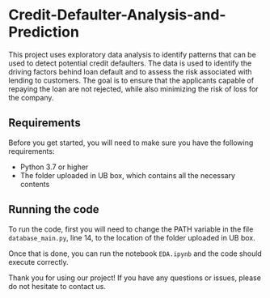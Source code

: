 # Credit-Defaulter-Analysis-and-Prediction

This project uses exploratory data analysis to identify patterns that can be used to detect potential
credit defaulters. The data is used to identify the driving factors behind loan default and to assess the risk
associated with lending to customers. The goal is to ensure that the applicants capable of repaying the loan
are not rejected, while also minimizing the risk of loss for the company.

## Requirements

Before you get started, you will need to make sure you have the following requirements:

- Python 3.7 or higher
- The folder uploaded in UB box, which contains all the necessary contents

## Running the code

To run the code, first you will need to change the PATH variable in the file `database_main.py`, line 14, to the location of the folder uploaded in UB box. 

Once that is done, you can run the notebook `EDA.ipynb` and the code should execute correctly.

Thank you for using our project! If you have any questions or issues, please do not hesitate to contact us.
